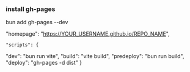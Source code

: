 ### install gh-pages
bun add gh-pages --dev

"homepage": "https://YOUR_USERNAME.github.io/REPO_NAME",

<!-- 
    // "dev": "vite",
    // "build": "tsc -b && vite build",
    // "lint": "eslint .",
    // "preview": "vite preview" -->


    "scripts": {
  "dev": "bun run vite",
  "build": "vite build",
  "predeploy": "bun run build",
  "deploy": "gh-pages -d dist"
}
